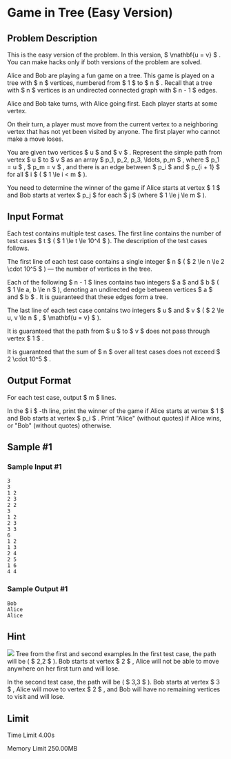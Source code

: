 # Game in Tree (Easy Version)

## Problem Description

This is the easy version of the problem. In this version, $ \mathbf{u = v} $ . You can make hacks only if both versions of the problem are solved.

Alice and Bob are playing a fun game on a tree. This game is played on a tree with $ n $ vertices, numbered from $ 1 $ to $ n $ . Recall that a tree with $ n $ vertices is an undirected connected graph with $ n - 1 $ edges.

Alice and Bob take turns, with Alice going first. Each player starts at some vertex.

On their turn, a player must move from the current vertex to a neighboring vertex that has not yet been visited by anyone. The first player who cannot make a move loses.

You are given two vertices $ u $ and $ v $ . Represent the simple path from vertex $ u $ to $ v $ as an array $ p_1, p_2, p_3, \ldots, p_m $ , where $ p_1 = u $ , $ p_m = v $ , and there is an edge between $ p_i $ and $ p_{i + 1} $ for all $ i $ ( $ 1 \le i < m $ ).

You need to determine the winner of the game if Alice starts at vertex $ 1 $ and Bob starts at vertex $ p_j $ for each $ j $ (where $ 1 \le j \le m $ ).

## Input Format

Each test contains multiple test cases. The first line contains the number of test cases $ t $ ( $ 1 \le t \le 10^4 $ ). The description of the test cases follows.

The first line of each test case contains a single integer $ n $ ( $ 2 \le n \le 2 \cdot 10^5 $ ) — the number of vertices in the tree.

Each of the following $ n - 1 $ lines contains two integers $ a $ and $ b $ ( $ 1 \le a, b \le n $ ), denoting an undirected edge between vertices $ a $ and $ b $ . It is guaranteed that these edges form a tree.

The last line of each test case contains two integers $ u $ and $ v $ ( $ 2 \le u, v \le n $ , $ \mathbf{u = v} $ ).

It is guaranteed that the path from $ u $ to $ v $ does not pass through vertex $ 1 $ .

It is guaranteed that the sum of $ n $ over all test cases does not exceed $ 2 \cdot 10^5 $ .

## Output Format

For each test case, output $ m $ lines.

In the $ i $ -th line, print the winner of the game if Alice starts at vertex $ 1 $ and Bob starts at vertex $ p_i $ . Print "Alice" (without quotes) if Alice wins, or "Bob" (without quotes) otherwise.

## Sample #1

### Sample Input #1

```
3
3
1 2
2 3
2 2
3
1 2
2 3
3 3
6
1 2
1 3
2 4
2 5
1 6
4 4
```

### Sample Output #1

```
Bob
Alice
Alice
```

## Hint

![](https://cdn.luogu.com.cn/upload/vjudge_pic/CF2013F1/e1cf544a0db6c078ce895e1ac7918ee5810cf6b5.png) Tree from the first and second examples.In the first test case, the path will be ( $ 2,2 $ ). Bob starts at vertex $ 2 $ , Alice will not be able to move anywhere on her first turn and will lose.

In the second test case, the path will be ( $ 3,3 $ ). Bob starts at vertex $ 3 $ , Alice will move to vertex $ 2 $ , and Bob will have no remaining vertices to visit and will lose.

## Limit



Time Limit
4.00s

Memory Limit
250.00MB